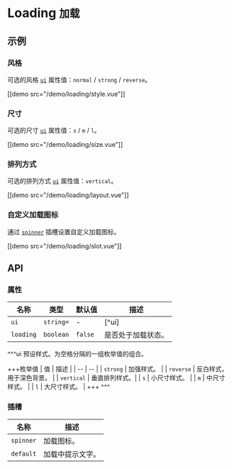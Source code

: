 # Loading <small>加载</small>

## 示例

### 风格

可选的风格 [`ui`](#props-ui) 属性值：`normal` / `strong` / `reverse`。

[[demo src="/demo/loading/style.vue"]]

### 尺寸

可选的尺寸 [`ui`](#props-ui) 属性值：`s` / `m` / `l`。

[[demo src="/demo/loading/size.vue"]]

### 排列方式

可选的排列方式 [`ui`](#props-ui) 属性值：`vertical`。

[[demo src="/demo/loading/layout.vue"]]

### 自定义加载图标

通过 [`spinner`](#slots-spinner) 插槽设置自定义加载图标。

[[demo src="/demo/loading/slot.vue"]]

## API

### 属性

| 名称 | 类型 | 默认值 | 描述 |
| -- | -- | -- | -- |
| ``ui`` | `string=` | - | [^ui] |
| ``loading`` | `boolean` | `false` | 是否处于加载状态。 |

^^^ui
预设样式。为空格分隔的一组枚举值的组合。

+++枚举值
| 值 | 描述 |
| -- | -- |
| `strong` | 加强样式。 |
| `reverse` | 反白样式，用于深色背景。 |
| `vertical` | 垂直排列样式。|
| `s` | 小尺寸样式。 |
| `m` | 中尺寸样式。 |
| `l` | 大尺寸样式。 |
+++
^^^

### 插槽

| 名称 | 描述 |
| -- | -- |
| ``spinner`` | 加载图标。 |
| ``default`` | 加载中提示文字。 |
